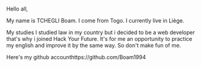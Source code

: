 Hello all,

My name is TCHEGLI Boam. I come from Togo. I currently live in Liège.

My studies
I studied law in my country but i decided to be a web developer that's why i joined Hack Your Future. It's for me an opportunity to practice my english and improve it by the same way. So don't make fun of me.

Here's my github accounthttps://github.com/Boam1994
